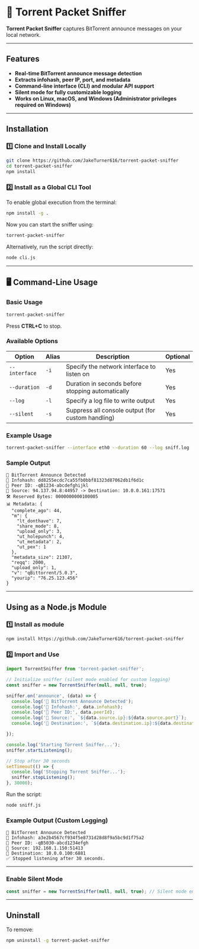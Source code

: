 # 👃 Torrent Packet Sniffer

**Torrent Packet Sniffer** captures BitTorrent announce messages on your local network.

---

## Features

- **Real-time BitTorrent announce message detection**
- **Extracts infohash, peer IP, port, and metadata**
- **Command-line interface (CLI) and modular API support**
- **Silent mode for fully customizable logging**
- **Works on Linux, macOS, and Windows (Administrator privileges required on Windows)**

---

## Installation

### **1️⃣ Clone and Install Locally**
```sh
git clone https://github.com/JakeTurner616/torrent-packet-sniffer
cd torrent-packet-sniffer
npm install
```

### **2️⃣ Install as a Global CLI Tool**
To enable global execution from the terminal:
```sh
npm install -g .
```

Now you can start the sniffer using:
```sh
torrent-packet-sniffer
```

Alternatively, run the script directly:
```sh
node cli.js
```

---

## 🖥️ Command-Line Usage

### **Basic Usage**
```sh
torrent-packet-sniffer
```
Press **CTRL+C** to stop.

### **Available Options**
| Option         | Alias | Description                                      | Optional |
|---------------|-------|--------------------------------------------------|----------|
| `--interface` | `-i`  | Specify the network interface to listen on      | Yes      |
| `--duration`  | `-d`  | Duration in seconds before stopping automatically | Yes      |
| `--log`       | `-l`  | Specify a log file to write output              | Yes      |
| `--silent`    | `-s`  | Suppress all console output (for custom handling) | Yes      |

### **Example Usage**
```sh
torrent-packet-sniffer --interface eth0 --duration 60 --log sniff.log
```

### **Sample Output**
```
🎯 BitTorrent Announce Detected
🔗 Infohash: dd8255ecdc7ca55fb0bbf81323d87062db1f6d1c
👤 Peer ID: -qB1234-abcdefghijkl
📡 Source: 94.137.94.8:44957 -> Destination: 10.0.0.161:17571
🛠 Reserved Bytes: 0000000000100005
📊 Metadata: {
  "complete_ago": 44,
  "m": {
    "lt_donthave": 7,
    "share_mode": 8,
    "upload_only": 3,
    "ut_holepunch": 4,
    "ut_metadata": 2,
    "ut_pex": 1
  },
  "metadata_size": 21307,
  "reqq": 2000,
  "upload_only": 1,
  "v": "qBittorrent/5.0.3",
  "yourip": "76.25.123.456"
}
```

---

## Using as a Node.js Module

### **1️⃣ Install as module**
```sh
npm install https://github.com/JakeTurner616/torrent-packet-sniffer
```

### **2️⃣ Import and Use**


```javascript
import TorrentSniffer from 'torrent-packet-sniffer';

// Initialize sniffer (silent mode enabled for custom logging)
const sniffer = new TorrentSniffer(null, null, true);

sniffer.on('announce', (data) => {
  console.log('🎯 BitTorrent Announce Detected');
  console.log('🔗 Infohash:', data.infohash);
  console.log('👤 Peer ID:', data.peerId);
  console.log('📡 Source:', `${data.source.ip}:${data.source.port}`);
  console.log('📡 Destination:', `${data.destination.ip}:${data.destination.port}`);

});

console.log('Starting Torrent Sniffer...');
sniffer.startListening();

// Stop after 30 seconds
setTimeout(() => {
  console.log('Stopping Torrent Sniffer...');
  sniffer.stopListening();
}, 30000);
```

Run the script:
```sh
node sniff.js
```

### **Example Output (Custom Logging)**
```
🎯 BitTorrent Announce Detected
🔗 Infohash: a3e2b4567cf934f5e8731d28d8f9a5bc9d1f75a2
👤 Peer ID: -qB5030-abcd1234efgh
📡 Source: 192.168.1.150:51413
📡 Destination: 10.0.0.100:6881
✅ Stopped listening after 30 seconds.
```

---


### **Enable Silent Mode**
```javascript
const sniffer = new TorrentSniffer(null, null, true); // Silent mode enabled
```


---

## Uninstall
To remove:
```sh
npm uninstall -g torrent-packet-sniffer
```



